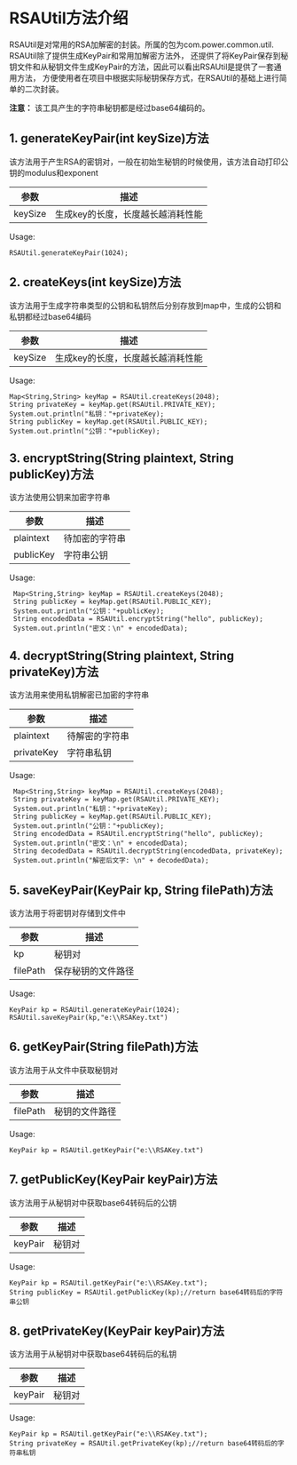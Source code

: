 # RSAUtil方法介绍

RSAUtil是对常用的RSA加解密的封装。所属的包为com.power.common.util. RSAUtil除了提供生成KeyPair和常用加解密方法外，
还提供了将KeyPair保存到秘钥文件和从秘钥文件生成KeyPair的方法，因此可以看出RSAUtil是提供了一套通用方法，
方便使用者在项目中根据实际秘钥保存方式，在RSAUtil的基础上进行简单的二次封装。

**注意：** 该工具产生的字符串秘钥都是经过base64编码的。

## 1. generateKeyPair(int keySize)方法

该方法用于产生RSA的密钥对，一般在初始生秘钥的时候使用，该方法自动打印公钥的modulus和exponent

参数 | 描述
---|---
keySize| 生成key的长度，长度越长越消耗性能

Usage:

```
RSAUtil.generateKeyPair(1024);
```

## 2. createKeys(int keySize)方法

该方法用于生成字符串类型的公钥和私钥然后分别存放到map中，生成的公钥和私钥都经过base64编码

参数 | 描述
---|---
keySize| 生成key的长度，长度越长越消耗性能

Usage:

```
Map<String,String> keyMap = RSAUtil.createKeys(2048);
String privateKey = keyMap.get(RSAUtil.PRIVATE_KEY);
System.out.println("私钥："+privateKey);
String publicKey = keyMap.get(RSAUtil.PUBLIC_KEY);
System.out.println("公钥："+publicKey);

```

## 3. encryptString(String plaintext, String publicKey)方法

该方法使用公钥来加密字符串

参数 | 描述
---|---
plaintext| 待加密的字符串
publicKey |字符串公钥

Usage:

```
 Map<String,String> keyMap = RSAUtil.createKeys(2048);
 String publicKey = keyMap.get(RSAUtil.PUBLIC_KEY);
 System.out.println("公钥："+publicKey);
 String encodedData = RSAUtil.encryptString("hello", publicKey);
 System.out.println("密文：\n" + encodedData);

```

## 4. decryptString(String plaintext, String privateKey)方法

该方法用来使用私钥解密已加密的字符串

参数 | 描述
---|---
plaintext  |待解密的字符串
privateKey |字符串私钥

Usage:

```
 Map<String,String> keyMap = RSAUtil.createKeys(2048);
 String privateKey = keyMap.get(RSAUtil.PRIVATE_KEY);
 System.out.println("私钥："+privateKey);
 String publicKey = keyMap.get(RSAUtil.PUBLIC_KEY);
 System.out.println("公钥："+publicKey);
 String encodedData = RSAUtil.encryptString("hello", publicKey);
 System.out.println("密文：\n" + encodedData);
 String decodedData = RSAUtil.decryptString(encodedData, privateKey);
 System.out.println("解密后文字: \n" + decodedData);
```

## 5. saveKeyPair(KeyPair kp, String filePath)方法

该方法用于将密钥对存储到文件中

参数 | 描述
---|---
kp      | 秘钥对
filePath| 保存秘钥的文件路径

Usage:

```
KeyPair kp = RSAUtil.generateKeyPair(1024);
RSAUtil.saveKeyPair(kp,"e:\\RSAKey.txt")
```

## 6. getKeyPair(String filePath)方法

该方法用于从文件中获取秘钥对

参数 | 描述
---|---
filePath|秘钥的文件路径

Usage:

```
KeyPair kp = RSAUtil.getKeyPair("e:\\RSAKey.txt")
```

## 7. getPublicKey(KeyPair keyPair)方法

该方法用于从秘钥对中获取base64转码后的公钥

参数 | 描述
---|---
keyPair|秘钥对

Usage:

```
KeyPair kp = RSAUtil.getKeyPair("e:\\RSAKey.txt");
String publicKey = RSAUtil.getPublicKey(kp);//return base64转码后的字符串公钥
```

## 8. getPrivateKey(KeyPair keyPair)方法

该方法用于从秘钥对中获取base64转码后的私钥

参数 | 描述
---|---
keyPair|秘钥对

Usage:

```
KeyPair kp = RSAUtil.getKeyPair("e:\\RSAKey.txt");
String privateKey = RSAUtil.getPrivateKey(kp);//return base64转码后的字符串私钥
```
